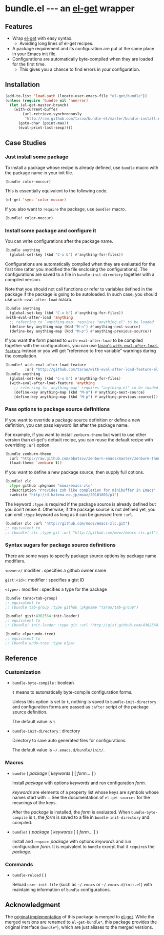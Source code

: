# bundle.el --- an [el-get][] wrapper

## Features

* Wrap [el-get][] with easy syntax.
  * Avoiding long lines of el-get recipes.
* A package requirement and its configuration are put at the same
  place in your Emacs init file.
* Configurations are automatically byte-compiled when they are loaded
  for the first time.
  * This gives you a chance to find errors in your configuration.

## Installation

```lisp
(add-to-list 'load-path (locate-user-emacs-file "el-get/bundle"))
(unless (require 'bundle nil 'noerror)
  (let (el-get-master-branch)
    (with-current-buffer
        (url-retrieve-synchronously
         "http://raw.github.com/tarao/bundle-el/master/bundle-install.el")
      (goto-char (point-max))
      (eval-print-last-sexp))))
```

## Case Studies

### Just install some package

To install a package whose recipe is already defined, use `bundle`
macro with the package name in your init file.
```lisp
(bundle color-moccur)
```

This is essentially equivalent to the following code.
```lisp
(el-get 'sync 'color-moccur)
```

If you also want to `require` the package, use `bundle!` macro.
```lisp
(bundle! color-moccur)
```

### Install some package and configure it

You can write configurations after the package name.
```lisp
(bundle anything
  (global-set-key (kbd "C-x b") #'anything-for-files))
```

Configurations are automatically compiled when they are evaluated for
the first time (after you modified the file enclosing the
configurations).  The configurations are saved to a file in
`bundle-init-directory` together with a compiled version.

Note that you should not call functions or refer to variables defined
in the package if the package is going to be autoloaded.  In such
case, you should use `with-eval-after-load` macro.
```lisp
(bundle anything
  (global-set-key (kbd "C-x b") #'anything-for-files))
(with-eval-after-load 'anything
  ;; referring to `anything-map' requires "anything.el" to be loaded
  (define-key anything-map (kbd "M-n") #'anything-next-source)
  (define-key anything-map (kbd "M-p") #'anything-previous-source))
```

If you want the form passed to `with-eval-after-load` to be compiled
together with the configurations, you can use
[tarao's `with-eval-after-load-feature`][with-eval-after-load-feature]
instead or you will get "reference to free variable" warnings during
the compilation.
```lisp
(bundle! with-eval-after-load-feature
         :url "http://github.com/tarao/with-eval-after-load-feature-el.git")
(bundle anything
  (global-set-key (kbd "C-x b") #'anything-for-files)
  (with-eval-after-load-feature 'anything
    ;; referring to `anything-map' requires "anything.el" to be loaded
    (define-key anything-map (kbd "M-n") #'anything-next-source)
    (define-key anything-map (kbd "M-p") #'anything-previous-source)))
```

### Pass options to package source definitions

If you want to override a package source definition or define a new
definition, you can pass keyword list after the package name.

For example, if you want to install `zenburn-theme` but want to use
other version than el-get's default recipe, you can reuse the default
recipe with overriding `:url` option.
```lisp
(bundle zenburn-theme
  :url "http://raw.github.com/bbatsov/zenburn-emacs/master/zenburn-theme.el"
  (load-theme 'zenburn t))
```

If you want to define a new package source, then supply full options.
```lisp
(bundle! zlc
  :type github :pkgname "mooz/emacs-zlc"
  :description "Provides zsh like completion for minibuffer in Emacs"
  :website "http://d.hatena.ne.jp/mooz/20101003/p1")
```

The keyword `:type` is required if the package source is already
defined but you don't reuse it.  Otherwise, if the package source is
not defined yet, you can omit `:type` keyword as long as it can be
guessed from `:url`.
```lisp
(bundle! zlc :url "http://github.com/mooz/emacs-zlc.git")
;; equivalent to
;; (bundle! zlc :type git :url "http://github.com/mooz/emacs-zlc.git")
```

### Syntax sugars for package source definitions

There are some ways to specify package source options by package name
modifiers.

`<owner>/` modifier
: specifies a github owner name

`gist:<id>:` modifier
: specifies a gist ID

`<type>:` modifier
: specifies a type for the package

```lisp
(bundle tarao/tab-group)
;; equivalent to
;; (bundle tab-group :type github :pkgname "tarao/tab-group")

(bundle! gist:4362564:init-loader)
;; equivalent to
;; (bundle! init-loader :type git :url "http://gist.github.com/4362564.git")

(bundle elpa:undo-tree)
;; equivalent to
;; (bundle undo-tree :type elpa)
```

## Reference

### Customization

- `bundle-byte-compile` : boolean

  `t` means to automatically byte-compile configuration forms.

  Unless this option is set to `t`, nothing is saved to
  `bundle-init-directory` and configuration forms are passed as
  `:after` script of the package source definition.

  The default value is `t`.

- `bundle-init-directory` : directory

  Directory to save auto generated files for configurations.

  The default value is `~/.emacs.d/bundle/init/`.

### Macros

- `bundle` ( *package* [ *keywords* ] [ *form*... ] )

  Install *package* with options *keywords* and run configuration
  *form*.

  *keywords* are elements of a property list whose keys are symbols
  whose names start with `:`.  See the documentation of `el-get-sources`
  for the meanings of the keys.

  After the *package* is installed, the *form* is evaluated.  When
  `bundle-byte-compile` is `t`, the *form* is saved to a file in
  `bundle-init-directory` and compiled.

- `bundle!` ( *package* [ *keywords* ] [ *form*... ] )

  Install and `require` *package* with options *keywords* and run
  configuration *form*.  It is equivalent to `bundle` except that it
  `require`s the *package*.

### Commands

- `bundle-reload` ( )

  Reload `user-init-file` (such as `~/.emacs` or `~/.emacs.d/init.el`)
  with maintaining information of `bundle` configurations.

## Acknowledgment

The [original implementation][original] of this package is merged to
[el-get][]. While the merged versions are renamed to `el-get-bundle*`,
this package provides the original interface (`bundle*`), which are
just aliases to the merged versions.

[el-get]: http://github.com/dimitri/el-get
[original]: https://github.com/tarao/bundle-el/tree/original
[with-eval-after-load-feature]: http://github.com/tarao/with-eval-after-load-feature-el
